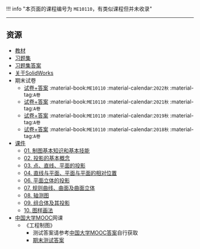 !!! info "本页面的课程编号为 `ME10110`，有类似课程但并未收录"

---

## 资源  
- [教材](https://api.ecylt.top/v1/lanzou_link?url=https://cqu-openlib.lanzout.com/iciJ11wkq5rc&type=down)
- [习题集](https://api.ecylt.top/v1/lanzou_link?url=https://cqu-openlib.lanzout.com/iciPs1wkpxvi&type=down)
- [习题集答案](https://api.ecylt.top/v1/lanzou_link?url=https://cqu-openlib.lanzout.com/iM25G1wkpyve&type=down)  
- [关于SolidWorks](../技巧/软件的下载安装、使用教程/关于SolidWorks.md)  
- 期末试卷  
    - [试卷+答案](https://api.ecylt.top/v1/lanzou_link?url=https://cqu-openlib.lanzout.com/iZPjo21wr8ri&type=down) :material-book:`ME10110` :material-calendar:`2022秋` :material-tag:`A卷`  
    - [试卷+答案](https://api.ecylt.top/v1/lanzou_link?url=https://cqu-openlib.lanzout.com/igtJu21wr8kb&type=down) :material-book:`ME10110` :material-calendar:`2021秋` :material-tag:`A卷`  
    - [试卷+答案](https://api.ecylt.top/v1/lanzou_link?url=https://cqu-openlib.lanzout.com/iFTOt21wr8bc&type=down) :material-book:`ME10110` :material-calendar:`2019秋` :material-tag:`A卷`  
    - [试卷+答案](https://api.ecylt.top/v1/lanzou_link?url=https://cqu-openlib.lanzout.com/iugyZ21wr89a&type=down) :material-book:`ME10110` :material-calendar:`2018秋` :material-tag:`A卷`  
- [课件](https://api.ecylt.top/v1/lanzou_link?url=https://cqu-openlib.lanzout.com/iU8Mg1wkqpdi&type=down)
    - [01. 制图基本知识和基本技能](https://api.ecylt.top/v1/lanzou_link?url=https://cqu-openlib.lanzout.com/iCd5L1wkyfmf&type=down)
    - [02. 投影的基本概念](https://api.ecylt.top/v1/lanzou_link?url=https://cqu-openlib.lanzout.com/iDqIW1wkyfpi&type=down)
    - [03. 点、直线、平面的投影](https://api.ecylt.top/v1/lanzou_link?url=https://cqu-openlib.lanzout.com/ieKQD1wkyfve&type=down)
    - [04. 直线与平面、平面与平面的相对位置](https://api.ecylt.top/v1/lanzou_link?url=https://cqu-openlib.lanzout.com/iRSoy1wkyfyh&type=down)
    - [06. 平面立体的投影](https://api.ecylt.top/v1/lanzou_link?url=https://cqu-openlib.lanzout.com/ic7KO1wkygnc&type=down)
    - [07. 规则曲线、曲面及曲面立体](https://api.ecylt.top/v1/lanzou_link?url=https://cqu-openlib.lanzout.com/iGaF51wkyj0h&type=down)
    - [08. 轴测图](https://api.ecylt.top/v1/lanzou_link?url=https://cqu-openlib.lanzout.com/ix7Zu1wkyjeb&type=down)
    - [09. 组合体及其投影](https://api.ecylt.top/v1/lanzou_link?url=https://cqu-openlib.lanzout.com/ibVAO1wkyk3g&type=down)
    - [10. 图样画法](https://api.ecylt.top/v1/lanzou_link?url=https://cqu-openlib.lanzout.com/iLlmY1wkypha&type=down)
- [中国大学MOOC](https://www.icourse163.org/)网课
    - 《工程制图》
        - 测试答案请参考[中国大学MOOC答案](../技巧/推荐使用的网站等/中国大学MOOC答案.md)自行获取  
        - [期末测试答案](https://api.ecylt.top/v1/lanzou_link?url=https://cqu-openlib.lanzout.com/ijvQl20v02hi&type=down)